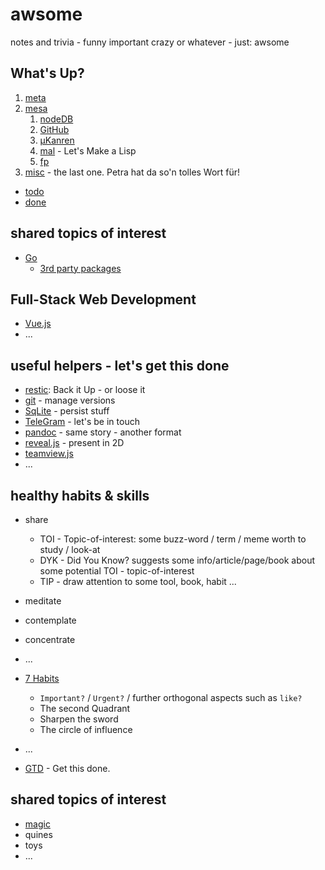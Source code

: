 # awsome
notes and trivia - funny important crazy or whatever - just: awsome

## What's Up?

1. [meta](meta.md)
1. [mesa](mesa.md)
    1. [nodeDB](nodedb.md)
    1. [GitHub](github.md)
    1. [µKanren](kanren.md)
    1. [mal](mal.md) - Let's Make a Lisp
    1. [fp](fp.md)
1. [misc](misc.md) - the last one. Petra hat da so'n tolles Wort für!

-  [todo](todo.md)
-  [done](done.md)

## shared topics of interest

- [Go](golang.md)
  - [3rd party packages](go.mod.md)

## Full-Stack Web Development
- [Vue.js](vue.md)
- ...

## useful helpers - let's get this done

- [restic](restic.md): Back it Up - or loose it
- [git](git.md) - manage versions
- [SqLite](sqlite.md) - persist stuff
- [TeleGram](telegram.md) - let's be in touch
- [pandoc](pandoc.md) - same story - another format
- [reveal.js](reveal.md) - present in 2D
- [teamview.js](teamview.md)
- ...

## healthy habits & skills 

- share
  - TOI - Topic-of-interest: some buzz-word / term / meme worth to study / look-at
  - DYK - Did You Know? suggests some info/article/page/book about some potential TOI - topic-of-interest
  - TIP - draw attention to some tool, book, habit ... 
- meditate
- contemplate
- concentrate

- ...

- [7 Habits](7habits.md)
  - `Important?` / `Urgent?` / further orthogonal aspects such as `like?`
  - The second Quadrant
  - Sharpen the sword
  - The circle of influence
- ...

- [GTD](gtd.md) - Get this done.


## shared topics of interest

- [magic](magic.md)
- quines
- toys
- ...
